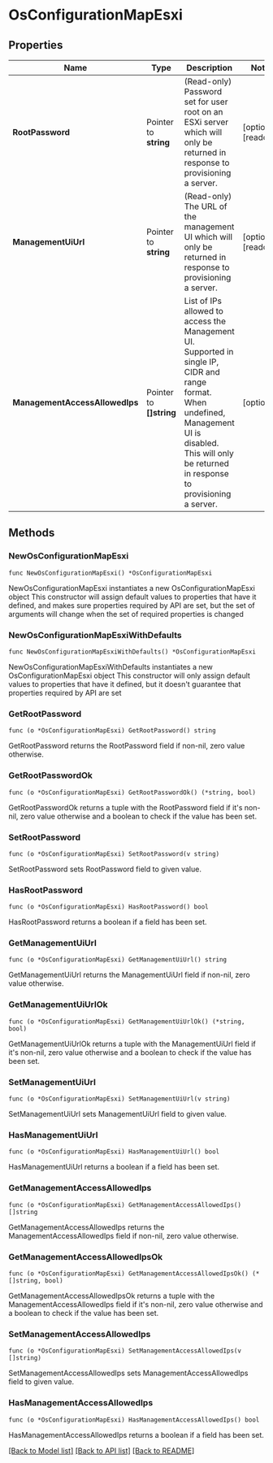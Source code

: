 # OsConfigurationMapEsxi

## Properties

Name | Type | Description | Notes
------------ | ------------- | ------------- | -------------
**RootPassword** | Pointer to **string** | (Read-only) Password set for user root on an ESXi server which will only be returned in response to provisioning a server. | [optional] [readonly] 
**ManagementUiUrl** | Pointer to **string** | (Read-only) The URL of the management UI which will only be returned in response to provisioning a server. | [optional] [readonly] 
**ManagementAccessAllowedIps** | Pointer to **[]string** | List of IPs allowed to access the Management UI. Supported in single IP, CIDR and range format. When undefined, Management UI is disabled. This will only be returned in response to provisioning a server. | [optional] 

## Methods

### NewOsConfigurationMapEsxi

`func NewOsConfigurationMapEsxi() *OsConfigurationMapEsxi`

NewOsConfigurationMapEsxi instantiates a new OsConfigurationMapEsxi object
This constructor will assign default values to properties that have it defined,
and makes sure properties required by API are set, but the set of arguments
will change when the set of required properties is changed

### NewOsConfigurationMapEsxiWithDefaults

`func NewOsConfigurationMapEsxiWithDefaults() *OsConfigurationMapEsxi`

NewOsConfigurationMapEsxiWithDefaults instantiates a new OsConfigurationMapEsxi object
This constructor will only assign default values to properties that have it defined,
but it doesn't guarantee that properties required by API are set

### GetRootPassword

`func (o *OsConfigurationMapEsxi) GetRootPassword() string`

GetRootPassword returns the RootPassword field if non-nil, zero value otherwise.

### GetRootPasswordOk

`func (o *OsConfigurationMapEsxi) GetRootPasswordOk() (*string, bool)`

GetRootPasswordOk returns a tuple with the RootPassword field if it's non-nil, zero value otherwise
and a boolean to check if the value has been set.

### SetRootPassword

`func (o *OsConfigurationMapEsxi) SetRootPassword(v string)`

SetRootPassword sets RootPassword field to given value.

### HasRootPassword

`func (o *OsConfigurationMapEsxi) HasRootPassword() bool`

HasRootPassword returns a boolean if a field has been set.

### GetManagementUiUrl

`func (o *OsConfigurationMapEsxi) GetManagementUiUrl() string`

GetManagementUiUrl returns the ManagementUiUrl field if non-nil, zero value otherwise.

### GetManagementUiUrlOk

`func (o *OsConfigurationMapEsxi) GetManagementUiUrlOk() (*string, bool)`

GetManagementUiUrlOk returns a tuple with the ManagementUiUrl field if it's non-nil, zero value otherwise
and a boolean to check if the value has been set.

### SetManagementUiUrl

`func (o *OsConfigurationMapEsxi) SetManagementUiUrl(v string)`

SetManagementUiUrl sets ManagementUiUrl field to given value.

### HasManagementUiUrl

`func (o *OsConfigurationMapEsxi) HasManagementUiUrl() bool`

HasManagementUiUrl returns a boolean if a field has been set.

### GetManagementAccessAllowedIps

`func (o *OsConfigurationMapEsxi) GetManagementAccessAllowedIps() []string`

GetManagementAccessAllowedIps returns the ManagementAccessAllowedIps field if non-nil, zero value otherwise.

### GetManagementAccessAllowedIpsOk

`func (o *OsConfigurationMapEsxi) GetManagementAccessAllowedIpsOk() (*[]string, bool)`

GetManagementAccessAllowedIpsOk returns a tuple with the ManagementAccessAllowedIps field if it's non-nil, zero value otherwise
and a boolean to check if the value has been set.

### SetManagementAccessAllowedIps

`func (o *OsConfigurationMapEsxi) SetManagementAccessAllowedIps(v []string)`

SetManagementAccessAllowedIps sets ManagementAccessAllowedIps field to given value.

### HasManagementAccessAllowedIps

`func (o *OsConfigurationMapEsxi) HasManagementAccessAllowedIps() bool`

HasManagementAccessAllowedIps returns a boolean if a field has been set.


[[Back to Model list]](../README.md#documentation-for-models) [[Back to API list]](../README.md#documentation-for-api-endpoints) [[Back to README]](../README.md)



